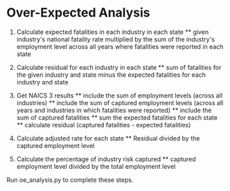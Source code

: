 Over-Expected Analysis
======================

1. Calculate expected fatalities in each industry in each state
	** given industry's national fatality rate multiplied by the sum of the industry's employment level across all years where fatalities were reported in each state

2. Calculate residual for each industry in each state
	** sum of fatalities for the given industry and state minus the expected fatalities for each industry and state

3. Get NAICS 3 results
	** include the sum of employment levels (across all industries)
	** include the sum of captured employment levels (across all years and industries in which fatalities were reported)
	** include the sum of captured fatalities
	** sum the expected fatalities for each state
	** calculate residual (captured fatalities - expected fatalities)

6. Calculate adjusted rate for each state
	** Residual divided by the captured employment level

7. Calculate the percentage of industry risk captured
	** captured employment level divided by the total employment level

Run oe_analysis.py to complete these steps.